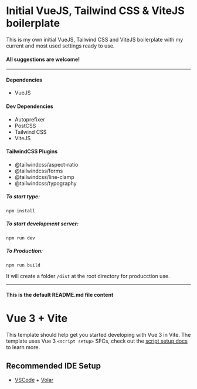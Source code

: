 # Initial VueJS, Tailwind CSS & ViteJS boilerplate

This is my own initial VueJS, Tailwind CSS and ViteJS boilerplate with my current and most used settings ready to use.

#### All suggestions are welcome!

------

#### Dependencies

* VueJS



#### Dev Dependencies

* Autoprefixer
* PostCSS
* Tailwind CSS
* ViteJS



#### TailwindCSS Plugins

* @tailwindcss/aspect-ratio
* @tailwindcss/forms
* @tailwindcss/line-clamp
* @tailwindcss/typography



##### To start type:

`npm install`



##### To start development server:

`npm run dev`



##### To Production:

`npm run build`

It will create a folder ``/dist`` at the root directory for producction use.



------

#### This is the default README.md file content

# Vue 3 + Vite

This template should help get you started developing with Vue 3 in Vite. The template uses Vue 3 `<script setup>` SFCs, check out the [script setup docs](https://v3.vuejs.org/api/sfc-script-setup.html#sfc-script-setup) to learn more.

## Recommended IDE Setup

- [VSCode](https://code.visualstudio.com/) + [Volar](https://marketplace.visualstudio.com/items?itemName=johnsoncodehk.volar)
